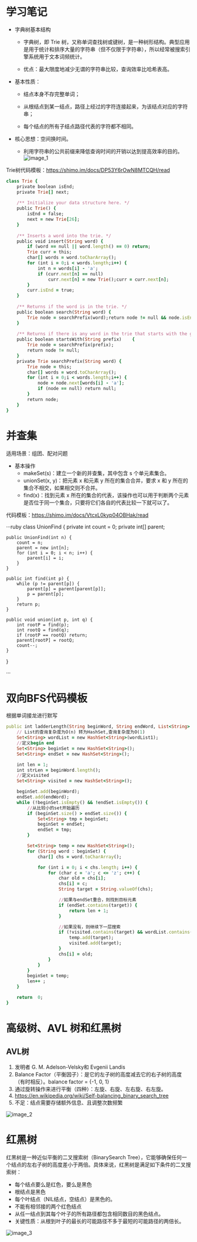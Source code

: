 # 学习笔记
* 字典树基本结构

    * 字典树，即 Trie 树，又称单词查找树或键树，是一种树形结构。典型应用是用于统计和排序大量的字符串（但不仅限于字符串），所以经常被搜索引擎系统用于文本词频统计。

    * 优点：最大限度地减少无谓的字符串比较，查询效率比哈希表高。

* 基本性质：

    * 结点本身不存完整单词；

    * 从根结点到某一结点，路径上经过的字符连接起来，为该结点对应的字符串；

    * 每个结点的所有子结点路径代表的字符都不相同。

* 核心思想：空间换时间。

    * 利用字符串的公共前缀来降低查询时间的开销以达到提高效率的目的。
    ![image_1](https://user-images.githubusercontent.com/37928802/104834383-e058de00-58d9-11eb-99d1-ca3280393b58.png)

Trie树代码模板：https://shimo.im/docs/DP53Y6rOwN8MTCQH/read
    
```ruby
class Trie {   
    private boolean isEnd;    
    private Trie[] next;
        
    /** Initialize your data structure here. */    
    public Trie() {        
        isEnd = false;        
        next = new Trie[26];    
    }  
          
    /** Inserts a word into the trie. */
    public void insert(String word) {        
        if (word == null || word.length() == 0) return;        
        Trie curr = this;        
        char[] words = word.toCharArray();  
        for (int i = 0;i < words.length;i++) {            
            int n = words[i] - 'a';
            if (curr.next[n] == null) 
                curr.next[n] = new Trie();curr = curr.next[n];        
        }        
        curr.isEnd = true;    
    } 
           
    /** Returns if the word is in the trie. */
    public boolean search(String word) {        
        Trie node = searchPrefix(word);return node != null && node.isEnd;    
    }   
         
    /** Returns if there is any word in the trie that starts with the given prefix. */
    public boolean startsWith(String prefix)    {        
        Trie node = searchPrefix(prefix);
        return node != null;    
    }    
    private Trie searchPrefix(String word) {        
        Trie node = this;        
        char[] words = word.toCharArray();        
        for (int i = 0;i < words.length;i++) {            
            node = node.next[words[i] - 'a'];            
            if (node == null) return null;        
        }        
        return node;    
    }
}

```

# 并查集
适用场景：组团、配对问题
* 基本操作
    * makeSet(s)：建立一个新的并查集，其中包含 s 个单元素集合。
    * unionSet(x, y)：把元素 x 和元素 y 所在的集合合并，要求 x 和 y 所在的集合不相交，如果相交则不合并。
    * find(x)：找到元素 x 所在的集合的代表，该操作也可以用于判断两个元素是否位于同一个集合，只要将它们各自的代表比较一下就可以了。
    
代码模板：https://shimo.im/docs/VtcxL0kyp04OBHak/read

···ruby
class UnionFind {
    private int count = 0;
    private int[] parent;

    public UnionFind(int n) {
        count = n;
        parent = new int[n];
        for (int i = 0; i < n; i++) {
            parent[i] = i;
        }
    }

    public int find(int p) {
        while (p != parent[p]) {
            parent[p] = parent[parent[p]];
            p = parent[p];
        }
        return p;
    }

    public void union(int p, int q) {
        int rootP = find(p);
        int rootQ = find(q);
        if (rootP == rootQ) return;
        parent[rootP] = rootQ;
        count--;
    }
}

···

# 双向BFS代码模板
根据单词接龙进行默写
```ruby
public int ladderLength(String beginWord, String endWord, List<String> wordList1) {
    // List的查询复杂度为O(n) 转为HashSet,查询复杂度为O(1)
    Set<String> wordList = new HashSet<String>(wordList1);
    //定义begin end
    Set<String> beginSet = new HashSet<String>();
    Set<String> endSet = new HashSet<String>();

    int len = 1;
    int strLen = beginWord.length();
    //定义visited
    Set<String> visited = new HashSet<String>();

    beginSet.add(beginWord);
    endSet.add(endWord);
    while (!beginSet.isEmpty() && !endSet.isEmpty()) {
        //从比较小的set开始遍历
        if (beginSet.size() > endSet.size()) {
            Set<String> tmp = beginSet;
            beginSet = endSet;
            endSet = tmp;
        }

        Set<String> temp = new HashSet<String>();
        for (String word : beginSet) {
            char[] chs = word.toCharArray();

            for (int i = 0; i < chs.length; i++) {
                for (char c = 'a'; c <= 'z'; c++) {
                    char old = chs[i];
                    chs[i] = c;
                    String target = String.valueOf(chs);

                    //如果与endSet重合，则找到目标元素
                    if (endSet.contains(target)) {
                        return len + 1;
                    }

                    //如果没有，则继续下一层搜索
                    if (!visited.contains(target) && wordList.contains(target)) {
                        temp.add(target);
                        visited.add(target);
                    }
                    chs[i] = old;
                }
            }
        }
        beginSet = temp;
        len++ ;
    }

    return  0;
}

```
# 高级树、AVL 树和红黑树
## AVL树
1. 发明者 G. M. Adelson-Velsky和 Evgenii Landis
2. Balance Factor（平衡因子）：是它的左子树的高度减去它的右子树的高度（有时相反）。balance factor = {-1, 0, 1}
3. 通过旋转操作来进行平衡（四种）：左旋、右旋、左右旋、右左旋。
4. https://en.wikipedia.org/wiki/Self-balancing_binary_search_tree
5. 不足：结点需要存储额外信息、且调整次数频繁

![image_2](https://user-images.githubusercontent.com/37928802/104835147-8d822500-58df-11eb-83c5-181d2ac02b61.png)

# 红黑树
红黑树是一种近似平衡的二叉搜索树（BinarySearch Tree），它能够确保任何一个结点的左右子树的高度差小于两倍。具体来说，红黑树是满足如下条件的二叉搜索树：
* 每个结点要么是红色，要么是黑色
* 根结点是黑色
* 每个叶结点（NIL结点，空结点）是黑色的。
* 不能有相邻接的两个红色结点
* 从任一结点到其每个叶子的所有路径都包含相同数目的黑色结点。
* 关键性质：从根到叶子的最长的可能路径不多于最短的可能路径的两倍长。

![image_3](https://user-images.githubusercontent.com/37928802/104835185-d20dc080-58df-11eb-9e2f-490940113692.png)
